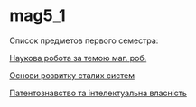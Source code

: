 # mag5_1

Список предметов первого семестра:

[Наукова робота за темою маг. роб.](https://github.com/Toxcik3110/mag5_1_NRZTMD)

[Основи розвитку сталих систем](https://github.com/Toxcik3110/mag5_1_OSRS)

[Патентознавство та інтелектуальна власність](https://github.com/Toxcik3110/mag5_1_PTI)
